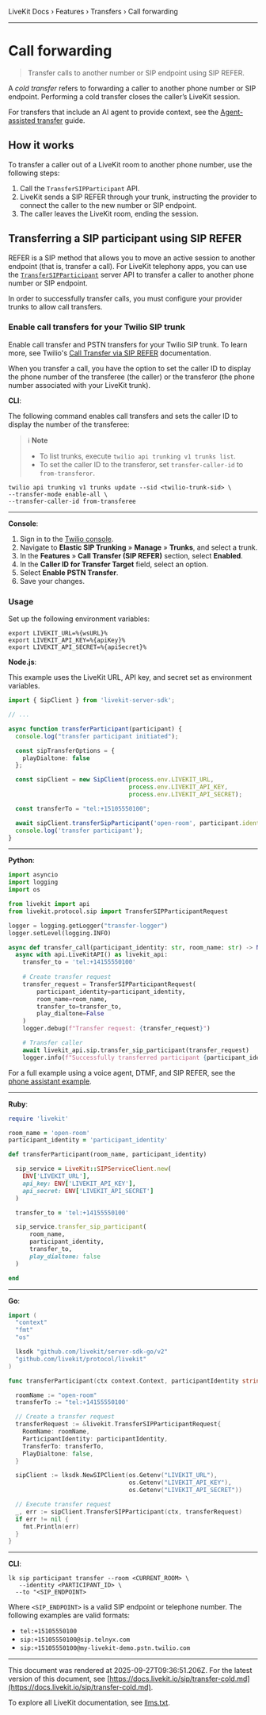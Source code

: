 LiveKit Docs › Features › Transfers › Call forwarding

---

# Call forwarding

> Transfer calls to another number or SIP endpoint using SIP REFER.

A _cold transfer_ refers to forwarding a caller to another phone number or SIP endpoint. Performing a cold transfer closes the caller’s LiveKit session.

For transfers that include an AI agent to provide context, see the [Agent-assisted transfer](https://docs.livekit.io/sip/transfer-warm.md) guide.

## How it works

To transfer a caller out of a LiveKit room to another phone number, use the following steps:

1. Call the `TransferSIPParticipant` API.
2. LiveKit sends a SIP REFER through your trunk, instructing the provider to connect the caller to the new number or SIP endpoint.
3. The caller leaves the LiveKit room, ending the session.

## Transferring a SIP participant using SIP REFER

REFER is a SIP method that allows you to move an active session to another endpoint (that is, transfer a call). For LiveKit telephony apps, you can use the [`TransferSIPParticipant`](https://docs.livekit.io/sip/api.md#transfersipparticipant) server API to transfer a caller to another phone number or SIP endpoint.

In order to successfully transfer calls, you must configure your provider trunks to allow call transfers.

### Enable call transfers for your Twilio SIP trunk

Enable call transfer and PSTN transfers for your Twilio SIP trunk. To learn more, see Twilio's [Call Transfer via SIP REFER](https://www.twilio.com/docs/sip-trunking/call-transfer) documentation.

When you transfer a call, you have the option to set the caller ID to display the phone number of the transferee (the caller) or the transferor (the phone number associated with your LiveKit trunk).

**CLI**:

The following command enables call transfers and sets the caller ID to display the number of the transferee:

> ℹ️ **Note**
> 
> - To list trunks, execute `twilio api trunking v1 trunks list`.
> - To set the caller ID to the transferor, set `transfer-caller-id` to `from-transferor`.

```shell
twilio api trunking v1 trunks update --sid <twilio-trunk-sid> \
--transfer-mode enable-all \
--transfer-caller-id from-transferee

```

---

**Console**:

1. Sign in to the [Twilio console](https://console.twilio.com).
2. Navigate to **Elastic SIP Trunking** » **Manage** » **Trunks**, and select a trunk.
3. In the **Features** » **Call Transfer (SIP REFER)** section, select **Enabled**.
4. In the **Caller ID for Transfer Target** field, select an option.
5. Select **Enable PSTN Transfer**.
6. Save your changes.

### Usage

Set up the following environment variables:

```shell
export LIVEKIT_URL=%{wsURL}%
export LIVEKIT_API_KEY=%{apiKey}%
export LIVEKIT_API_SECRET=%{apiSecret}%

```

**Node.js**:

This example uses the LiveKit URL, API key, and secret set as environment variables.

```typescript
import { SipClient } from 'livekit-server-sdk';

// ...

async function transferParticipant(participant) {
  console.log("transfer participant initiated");

  const sipTransferOptions = {
    playDialtone: false
  };

  const sipClient = new SipClient(process.env.LIVEKIT_URL,
                                  process.env.LIVEKIT_API_KEY,
                                  process.env.LIVEKIT_API_SECRET);

  const transferTo = "tel:+15105550100";

  await sipClient.transferSipParticipant('open-room', participant.identity, transferTo, sipTransferOptions);
  console.log('transfer participant');
}

```

---

**Python**:

```python
import asyncio
import logging
import os

from livekit import api
from livekit.protocol.sip import TransferSIPParticipantRequest

logger = logging.getLogger("transfer-logger")
logger.setLevel(logging.INFO)

async def transfer_call(participant_identity: str, room_name: str) -> None:
  async with api.LiveKitAPI() as livekit_api:
    transfer_to = 'tel:+14155550100'
    
    # Create transfer request
    transfer_request = TransferSIPParticipantRequest(
        participant_identity=participant_identity,
        room_name=room_name,
        transfer_to=transfer_to,
        play_dialtone=False
    )
    logger.debug(f"Transfer request: {transfer_request}")

    # Transfer caller
    await livekit_api.sip.transfer_sip_participant(transfer_request)
    logger.info(f"Successfully transferred participant {participant_identity} to {transfer_to}")

```

For a full example using a voice agent, DTMF, and SIP REFER, see the [phone assistant example](https://github.com/ShayneP/phone-assistant).

---

**Ruby**:

```ruby
require 'livekit'

room_name = 'open-room'
participant_identity = 'participant_identity'

def transferParticipant(room_name, participant_identity)

  sip_service = LiveKit::SIPServiceClient.new(
    ENV['LIVEKIT_URL'],
    api_key: ENV['LIVEKIT_API_KEY'],
    api_secret: ENV['LIVEKIT_API_SECRET']
  )

  transfer_to = 'tel:+14155550100'

  sip_service.transfer_sip_participant(
      room_name,
      participant_identity,
      transfer_to,
      play_dialtone: false
  )

end

```

---

**Go**:

```go
import (
  "context"
  "fmt"
  "os"

  lksdk "github.com/livekit/server-sdk-go/v2"
  "github.com/livekit/protocol/livekit"
)

func transferParticipant(ctx context.Context, participantIdentity string) {

  roomName := "open-room"
  transferTo := "tel:+14155550100'

  // Create a transfer request
  transferRequest := &livekit.TransferSIPParticipantRequest{
    RoomName: roomName,
    ParticipantIdentity: participantIdentity,
    TransferTo: transferTo,
    PlayDialtone: false,
  }

  sipClient := lksdk.NewSIPClient(os.Getenv("LIVEKIT_URL"),
                                  os.Getenv("LIVEKIT_API_KEY"),
                                  os.Getenv("LIVEKIT_API_SECRET"))

  // Execute transfer request
  _, err := sipClient.TransferSIPParticipant(ctx, transferRequest)
  if err != nil {
    fmt.Println(err)
  }
}

```

---

**CLI**:

```shell
lk sip participant transfer --room <CURRENT_ROOM> \
   --identity <PARTICIPANT_ID> \
  --to "<SIP_ENDPOINT>

```

Where `<SIP_ENDPOINT>` is a valid SIP endpoint or telephone number. The following examples are valid formats:

- `tel:+15105550100`
- `sip:+15105550100@sip.telnyx.com`
- `sip:+15105550100@my-livekit-demo.pstn.twilio.com`

---

This document was rendered at 2025-09-27T09:36:51.206Z.
For the latest version of this document, see [https://docs.livekit.io/sip/transfer-cold.md](https://docs.livekit.io/sip/transfer-cold.md).

To explore all LiveKit documentation, see [llms.txt](https://docs.livekit.io/llms.txt).